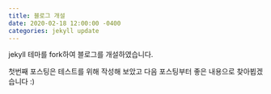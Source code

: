 ```yaml
---
title: 블로그 개설
date: 2020-02-18 12:00:00 -0400
categories: jekyll update
---
```


jekyll 테마를 fork하여 블로그를 개설하였습니다.

첫번째 포스팅은 테스트를 위해 작성해 보았고 다음 포스팅부터 좋은 내용으로 찾아뵙겠습니다 :)

